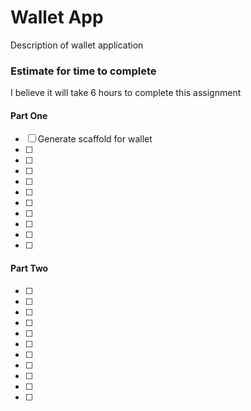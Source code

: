 # Wallet App

Description of wallet application

### Estimate for time to complete

I believe it will take 6 hours to complete this assignment


#### Part One

- [ ] Generate scaffold for wallet
- [ ]
- [ ]
- [ ]
- [ ]
- [ ]
- [ ]
- [ ]
- [ ]
- [ ]
- [ ]


#### Part Two

- [ ]
- [ ]
- [ ]
- [ ]
- [ ]
- [ ]
- [ ]
- [ ]
- [ ]
- [ ]
- [ ]
